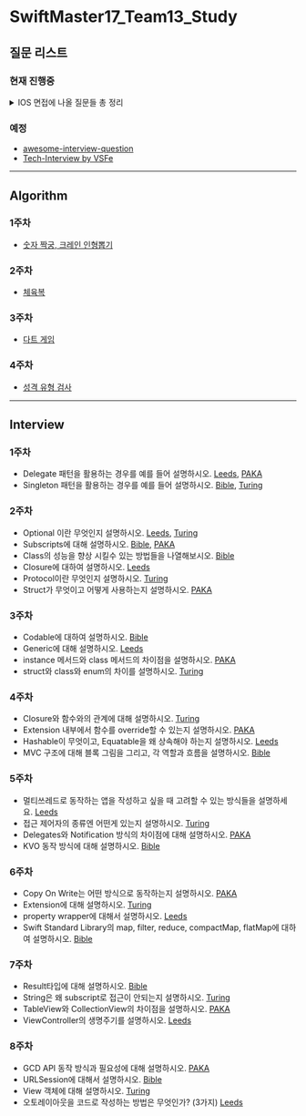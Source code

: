 # SwiftMaster17_Team13_Study




## 질문 리스트

### 현재 진행중
<details><summary>IOS 면접에 나올 질문들 총 정리
</summary>

 - [Jercy님 IOS 면접질문 레포](https://github.com/JeaSungLEE/iOSInterviewquestions)   

## iOS
- Bounds 와 Frame 의 차이점을 설명하시오.
- 실제 디바이스가 없을 경우 개발 환경에서 할 수 있는 것과 없는 것을 설명하시오.
- 앱의 콘텐츠나 데이터 자체를 저장/보관하는 특별한 객체를 무엇이라고 하는가?
- 앱 화면의 콘텐츠를 표시하는 로직과 관리를 담당하는 객체를 무엇이라고 하는가?
- App thinning에 대해서 설명하시오.
###
- 앱이 시작할 때 main.c 에 있는 UIApplicationMain 함수에 의해서 생성되는 객체는 무엇인가?
- @Main에 대해서 설명하시오.
- 앱이 foreground에 있을 때와 background에 있을 때 어떤 제약사항이 있나요?
- 상태 변화에 따라 다른 동작을 처리하기 위한 앱델리게이트 메서드들을 설명하시오.
- 앱이 In-Active 상태가 되는 시나리오를 설명하시오.
- scene delegate에 대해 설명하시오.
- UIApplication 객체의 컨트롤러 역할은 어디에 구현해야 하는가?
- App의 Not running, Inactive, Active, Background, Suspended에 대해 설명하시오.
###
- NSOperationQueue 와 GCD Queue 의 차이점을 설명하시오.
- <s>GCD API 동작 방식과 필요성에 대해 설명하시오.</s>
- Global DispatchQueue 의 Qos 에는 어떤 종류가 있는지, 각각 어떤 의미인지 설명하시오.
###
- iOS 앱을 만들고, User Interface를 구성하는 데 필수적인 프레임워크 이름은 무엇인가?
- Foundation Kit은 무엇이고 포함되어 있는 클래스들은 어떤 것이 있는지 설명하시오.
- Delegate란 무엇인지 설명하고, retain 되는지 안되는지 그 이유를 함께 설명하시오.
- NotificationCenter 동작 방식과 활용 방안에 대해 설명하시오.
- UIKit 클래스들을 다룰 때 꼭 처리해야하는 애플리케이션 쓰레드 이름은 무엇인가?
- App Bundle의 구조와 역할에 대해 설명하시오.
- 모든 View Controller 객체의 상위 클래스는 무엇이고 그 역할은 무엇인가?
- 자신만의 Custom View를 만들려면 어떻게 해야하는지 설명하시오.
- <s>View 객체에 대해 설명하시오.</s>
- UIView 에서 Layer 객체는 무엇이고 어떤 역할을 담당하는지 설명하시오.
- UIWindow 객체의 역할은 무엇인가?
- UINavigationController 의 역할이 무엇인지 설명하시오.
- TableView를 동작 방식과 화면에 Cell을 출력하기 위해 최소한 구현해야 하는 DataSource 메서드를 설명하시오.
- 하나의 View Controller 코드에서 여러 TableView Controller 역할을 해야 할 경우 어떻게 구분해서 구현해야 하는지 설명하시오.
- setNeedsLayout와 setNeedsDisplay의 차이에 대해 설명하시오.
- stackView의 장점과 단점에 대해서 설명하시오.
###
- NSCache와 딕셔너리로 캐시를 구성했을때의 차이를 설명하시오.
- <s>URLSession에 대해서 설명하시오.</s>
- prepareForReuse에 대해서 설명하시오.
- 다크모드를 지원하는 방법에 대해 설명하시오.
- <s>ViewController의 생명주기를 설명하시오.</s>
- <s>TableView와 CollectionView의 차이점을 설명하시오.</s>

## Autolayout
- <s>오토레이아웃을 코드로 작성하는 방법은 무엇인가? (3가지)</s>
- hugging, resistance에 대해서 설명하시오.
- Intrinsic Size에 대해서 설명하시오.
- 스토리보드를 이용했을때의 장단점을 설명하시오.
- Safearea에 대해서 설명하시오.
- Left Constraint 와 Leading Constraint 의 차이점을 설명하시오.

## Swift
- <s>struct와 class와 enum의 차이를 설명하시오.</s>
- <s>class의 성능을 향상 시킬수 있는 방법들을 나열해보시오.</s>
- <s>Copy On Write는 어떤 방식으로 동작하는지 설명하시오.</s>
- Convenience init에 대해 설명하시오.
- AnyObject에 대해 설명하시오.
- <s>Optional 이란 무엇인지 설명하시오.</s>
- <s>Struct 가 무엇이고 어떻게 사용하는지 설명하시오.</s>
- <s>Subscripts에 대해 설명하시오.</s>
- <s>String은 왜 subscript로 접근이 안되는지 설명하시오.</s>
- <s>instance 메서드와 class 메서드의 차이점을 설명하시오.</s>
- <s>class 메서드와 static 메서드의 차이점을 설명하시오.</s>
- <s>Delegate 패턴을 활용하는 경우를 예를 들어 설명하시오.</s>
- <s>Singleton 패턴을 활용하는 경우를 예를 들어 설명하시오.</s>
- <s>KVO 동작 방식에 대해 설명하시오.</s>
- <s>Delegates와 Notification 방식의 차이점에 대해 설명하시오.</s>
- <s>멀티 쓰레드로 동작하는 앱을 작성하고 싶을 때 고려할 수 있는 방식들을 설명하시오.</s>
- <s>MVC 구조에 대해 블록 그림을 그리고, 각 역할과 흐름을 설명하시오.</s>
- <s>프로토콜이란 무엇인지 설명하시오.</s>
- Protocol Oriented Programming과 Object Oriented Programming의 차이점을 설명하시오.
- <s>Hashable이 무엇이고, Equatable을 왜 상속해야 하는지 설명하시오.</s>
- mutating 키워드에 대해 설명하시오.
- 탈출 클로저에 대하여 설명하시오.
- <s>Extension에 대해 설명하시오.</s>
- <s>Extension 내부에서 함수를 override할 수 있는지 설명하시오.</s>
- <s>접근 제어자의 종류엔 어떤게 있는지 설명하시오.</s>
- defer란 무엇인지 설명하시오.
- defer가 호출되는 순서는 어떻게 되고, defer가 호출되지 않는 경우를 설명하시오.
- <s>property wrapper에 대해서 설명하시오.</s>
- <s>Generic에 대해 설명하시오.</s>
- some 키워드에 대해 설명하시오.
- <s>Result타입에 대해 설명하시오.</s>
- <s>Codable에 대하여 설명하시오.</s>
- <s>Closure에 대하여 설명하시오.</s>
- <s>Closure와 함수와의 관계에 대해 설명하시오.</s>

## ARC
- ARC란 무엇인지 설명하시오.
- Retain Count 방식에 대해 설명하시오.
- Strong 과 Weak 참조 방식에 대해 설명하시오.
- 순환 참조에 대하여 설명하시오.
- 강한 순환 참조 (Strong Reference Cycle) 는 어떤 경우에 발생하는지 설명하시오.

## Functional Programming
- 순수함수란 무엇인지 설명하시오.
- 함수형 프로그래밍이 무엇인지 설명하시오.
- 고차 함수가 무엇인지 설명하시오.
- <s>Swift Standard Library의 map, filter, reduce, compactMap, flatMap에 대하여 설명하시오.</s>

## Architecture
- MVVM, MVI, Ribs, VIP 등 자신이 알고있는 아키텍쳐를 설명하시오.
- 의존성 주입에 대하여 설명하시오.

## SwiftUI
- @State에 대해서 설명하시오.

## Combine
- PassthroughSubject에 대해서 설명하시오
- @Published에 대해서 설명하시오
- AnyCancellable에 대해서 설명하시오
- sink에 대해서 설명하시오
- throttle과 debounce의 차이점을 설명하시오.
- Data를 Binding 하는 방법에 대해서 설명하시오.

# Optional
아래부터는 추가로 공부를 하면 좋을 내용들입니다.

Objective-c나 rx는 회사, 팀마다 사용하는곳이 차이가있고 신입이나 주니어기준으로 필수라고 여겨지지않기에 옵셔널에 추가하였습니다.

## Rx
- Reactive Programming이 무엇인지 설명하시오.
- RxSwift를 왜 사용하는지 설명하시오.
- RxSwift의 단점을 설명하시오.
- RxSwift에서 Hot Observable과 Cold Observable의 차이를 설명하시오.
- Subject의 종류와 차이점에 대해 설명하시오.
- Subject와 Driver의 차이를 설명하시오.
- Single, Completable, Maybe의 차이점에 대해 설명하고, 언제 적용하면 좋을지 설명하시오.

## MRC
- ARC 대신 Manual Reference Count 방식으로 구현할 때 꼭 사용해야 하는 메서드들을 쓰고 역할을 설명하시오.
- retain 과 assign 의 차이점을 설명하시오.
- 특정 객체를 autorelease 하기 위해 필요한 사항과 과정을 설명하시오.
- Autorelease Pool을 사용해야 하는 상황을 두 가지 이상 예로 들어 설명하시오. 
- 다음 코드를 실행하면 어떤 일이 발생할까 추측해서 설명하시오.
Ball *ball = [[[[Ball alloc] init] autorelease] autorelease];

## Advanced
- method swizzling이 무엇이고, 어떨 때 사용하는지 설명하시오.
- NSCoder 클래스는 어떤 상황에서 어떻게 써야 하는지 설명하시오.
- Responder Chain 구조에 대해 설명하고, First Responder 역할에 대해 설명하시오.
- NSObject부터 UIButton 까지 상속 과정의 계층과 역할을 설명하시오.
- shallow copy와 deep copy의 차이점을 설명하시오.
- Push Notification 방식에 대해 설명하시오.
- Foundation 과 Core Foundation 프레임워크의 차이점을 설명하시오.
- NSURLConnection 에서 사용하는 Delegate 메서드들에 대해 설명하시오.
- Synchronous 방식과 Asynchronous 방식으로 URL Connection을 처리할 경우의 장단점을 비교하시오.
- Plist 파일 구조와 Plist 파일에 저장된 데이터를 다루기 적합한 클래스를 설명하시오.
- Core Data와 Sqlite 같은 데이터 베이스의 차이점을 설명하시오.
- JSON 데이터를 처리하는 방식과 파서, 객체 변환 방식에 대해 설명하시오.
- 웹 서버와 HTTP 연결을 사용해서 데이터를 주거나 받으려면 사용해야 하는 클래스와 동작을 설명하시오.
- Protocol에서는 왜 var만 되는지 설명하시요.
- DispatchQueue.main.sync를 사용하는 상황을 설명하시오.
- Run Loops에 대해 설명하시오.

## Objective-C
- Swift의 클로저와 Objective-C의 블록은 어떤 차이가 있는가?
- Mutable 객체과 Immutable 객체는 어떤것이 있는지 예를 들고, 차이점을 설명하시오.
- dynamic과 property 의미와 차이를 설명하시오.
- @property로 선언한 NSString* title 의 getter/setter 메서드를 구현해보시오.
- @property에서 atomic과 nonatomic 차이점을 설명하고, 어떤것이 안전한지, 어느것이 기본인지 설명하시오.
- @property로 선언한다는 것의 의미를 설명하고, .h에 넣을 경우와 .m에 넣을 경우 차이점을 설명하시오.
- -performSelector:withObject:afterDelay: 메시지를 보내면 인자값의 객체는 retain되는가? 그 이유를 함께 설명하시오.
- Objective-C 에서 캡슐화된 데이터를 접근하기 위한 방법들을 설명하시오.
- Fast Enumeration 이란 무엇인지 설명하시오. 
- unnamed category 방식에 대해 설명하시오.
- Category 확장과 Subclass 확장의 차이점을 설명하시오.
- Category 방식에 대해 설명하시오.
- Objective-C 에서 Protocol 이란 무엇인지 설명하시오.
- Objective-C++ 방식이 무엇인지 설명하고, 어떤 경우 사용해야 하는지 설명하시오.
</details>

### 예정

- [awesome-interview-question](https://github.com/DopplerHQ/awesome-interview-questions)
- [Tech-Interview by VSFe](https://github.com/VSFe/Tech-Interview)

-----------
## Algorithm
### 1주차
- [숫자 짝궁, 크레인 인형뽑기](https://github.com/OpenBible3438/SwiftMaster17_Team13_Study/milestone/1)
### 2주차
- [체육복](https://github.com/OpenBible3438/SwiftMaster17_Team13_Study/milestone/2)
### 3주차
- [다트 게임](https://github.com/OpenBible3438/SwiftMaster17_Team13_Study/milestone/3)
### 4주차
- [성격 유형 검사](https://github.com/OpenBible3438/SwiftMaster17_Team13_Study/milestone/4)

------------
## Interview

### 1주차
 
- Delegate 패턴을 활용하는 경우를 예를 들어 설명하시오. 
[Leeds](https://github.com/OpenBible3438/SwiftMaster17_Team13_CS_Study/tree/main/iOS/1%EC%A3%BC%EC%B0%A8/Delegate%20%ED%8C%A8%ED%84%B4%EC%9D%84%20%ED%99%9C%EC%9A%A9%ED%95%98%EB%8A%94%20%EA%B2%BD%EC%9A%B0%EB%A5%BC%20%EC%98%88%EB%A5%BC%20%EB%93%A4%EC%96%B4%20%EC%84%A4%EB%AA%85%ED%95%98%EC%8B%9C%EC%98%A4/Leeds), [PAKA](https://github.com/OpenBible3438/SwiftMaster17_Team13_CS_Study/tree/main/iOS/1%EC%A3%BC%EC%B0%A8/Delegate%20%ED%8C%A8%ED%84%B4%EC%9D%84%20%ED%99%9C%EC%9A%A9%ED%95%98%EB%8A%94%20%EA%B2%BD%EC%9A%B0%EB%A5%BC%20%EC%98%88%EB%A5%BC%20%EB%93%A4%EC%96%B4%20%EC%84%A4%EB%AA%85%ED%95%98%EC%8B%9C%EC%98%A4/PAKA)
- Singleton 패턴을 활용하는 경우를 예를 들어 설명하시오. 
[Bible](https://github.com/OpenBible3438/SwiftMaster17_Team13_CS_Study/tree/main/iOS/1%EC%A3%BC%EC%B0%A8/Singleton%20%ED%8C%A8%ED%84%B4%EC%9D%84%20%ED%99%9C%EC%9A%A9%ED%95%98%EB%8A%94%20%EA%B2%BD%EC%9A%B0%EB%A5%BC%20%EC%98%88%EB%A5%BC%20%EB%93%A4%EC%96%B4%20%EC%84%A4%EB%AA%85%ED%95%98%EC%8B%9C%EC%98%A4/Bible), [Turing](https://github.com/OpenBible3438/SwiftMaster17_Team13_CS_Study/tree/main/iOS/1%EC%A3%BC%EC%B0%A8/Singleton%20%ED%8C%A8%ED%84%B4%EC%9D%84%20%ED%99%9C%EC%9A%A9%ED%95%98%EB%8A%94%20%EA%B2%BD%EC%9A%B0%EB%A5%BC%20%EC%98%88%EB%A5%BC%20%EB%93%A4%EC%96%B4%20%EC%84%A4%EB%AA%85%ED%95%98%EC%8B%9C%EC%98%A4/Turing)
 
### 2주차
- Optional 이란 무엇인지 설명하시오. 
[Leeds](https://github.com/OpenBible3438/SwiftMaster17_Team13_CS_Study/tree/main/iOS/2%EC%A3%BC%EC%B0%A8/Team/Optional%20%EC%9D%B4%EB%9E%80%20%EB%AC%B4%EC%97%87%EC%9D%B8%EC%A7%80%20%EC%84%A4%EB%AA%85%ED%95%98%EC%8B%9C%EC%98%A4/Leeds), [Turing](https://github.com/OpenBible3438/SwiftMaster17_Team13_CS_Study/tree/main/iOS/2%EC%A3%BC%EC%B0%A8/Team/Optional%20%EC%9D%B4%EB%9E%80%20%EB%AC%B4%EC%97%87%EC%9D%B8%EC%A7%80%20%EC%84%A4%EB%AA%85%ED%95%98%EC%8B%9C%EC%98%A4/Turing)
- Subscripts에 대해 설명하시오. 
[Bible](https://github.com/OpenBible3438/SwiftMaster17_Team13_CS_Study/tree/main/iOS/2%EC%A3%BC%EC%B0%A8/Team/Subscripts%EC%97%90%20%EB%8C%80%ED%95%B4%20%EC%84%A4%EB%AA%85%ED%95%98%EC%8B%9C%EC%98%A4/Bible), [PAKA](https://github.com/OpenBible3438/SwiftMaster17_Team13_CS_Study/tree/main/iOS/2%EC%A3%BC%EC%B0%A8/Team/Subscripts%EC%97%90%20%EB%8C%80%ED%95%B4%20%EC%84%A4%EB%AA%85%ED%95%98%EC%8B%9C%EC%98%A4/PAKA)
- Class의 성능을 향상 시킬수 있는 방법들을 나열해보시오. 
[Bible](https://github.com/OpenBible3438/SwiftMaster17_Team13_CS_Study/tree/main/iOS/2%EC%A3%BC%EC%B0%A8/Personal/Class%EC%9D%98%20%EC%84%B1%EB%8A%A5%EC%9D%84%20%ED%96%A5%EC%83%81%20%EC%8B%9C%ED%82%AC%EC%88%98%20%EC%9E%88%EB%8A%94%20%EB%B0%A9%EB%B2%95%EB%93%A4%EC%9D%84%20%EB%82%98%EC%97%B4%ED%95%B4%EB%B3%B4%EC%8B%9C%EC%98%A4/Bible)
- Closure에 대하여 설명하시오. 
[Leeds](https://github.com/OpenBible3438/SwiftMaster17_Team13_CS_Study/tree/main/iOS/2%EC%A3%BC%EC%B0%A8/Personal/Closure%EC%97%90%20%EB%8C%80%ED%95%98%EC%97%AC%20%EC%84%A4%EB%AA%85%ED%95%98%EC%8B%9C%EC%98%A4/Leeds)
- Protocol이란 무엇인지 설명하시오. 
[Turing](https://github.com/OpenBible3438/SwiftMaster17_Team13_CS_Study/tree/main/iOS/2%EC%A3%BC%EC%B0%A8/Personal/Protocol%EC%9D%B4%EB%9E%80%20%EB%AC%B4%EC%97%87%EC%9D%B8%EC%A7%80%20%EC%84%A4%EB%AA%85%ED%95%98%EC%8B%9C%EC%98%A4/Turing)
- Struct가 무엇이고 어떻게 사용하는지 설명하시오. 
[PAKA](https://github.com/OpenBible3438/SwiftMaster17_Team13_CS_Study/tree/main/iOS/2%EC%A3%BC%EC%B0%A8/Personal/Struct%EA%B0%80%20%EB%AC%B4%EC%97%87%EC%9D%B4%EA%B3%A0%20%EC%96%B4%EB%96%BB%EA%B2%8C%20%EC%82%AC%EC%9A%A9%ED%95%98%EB%8A%94%EC%A7%80%20%EC%84%A4%EB%AA%85%ED%95%98%EC%8B%9C%EC%98%A4/PAKA)

### 3주차
- Codable에 대하여 설명하시오. 
[Bible](https://github.com/OpenBible3438/SwiftMaster17_Team13_Study/tree/main/iOS/3%EC%A3%BC%EC%B0%A8/Codable%EC%97%90%20%EB%8C%80%ED%95%98%EC%97%AC%20%EC%84%A4%EB%AA%85%ED%95%98%EC%8B%9C%EC%98%A4/Bible)
- Generic에 대해 설명하시오. 
[Leeds](https://github.com/OpenBible3438/SwiftMaster17_Team13_Study/tree/main/iOS/3%EC%A3%BC%EC%B0%A8/Generic%EC%97%90%20%EB%8C%80%ED%95%B4%20%EC%84%A4%EB%AA%85%ED%95%98%EC%8B%9C%EC%98%A4/Leeds)
- instance 메서드와 class 메서드의 차이점을 설명하시오. 
[PAKA](https://github.com/OpenBible3438/SwiftMaster17_Team13_Study/tree/main/iOS/3%EC%A3%BC%EC%B0%A8/instance%20%EB%A9%94%EC%84%9C%EB%93%9C%EC%99%80%20class%20%EB%A9%94%EC%84%9C%EB%93%9C%EC%9D%98%20%EC%B0%A8%EC%9D%B4%EC%A0%90%EC%9D%84%20%EC%84%A4%EB%AA%85%ED%95%98%EC%8B%9C%EC%98%A4/PAKA)
- struct와 class와 enum의 차이를 설명하시오. 
[Turing](https://github.com/OpenBible3438/SwiftMaster17_Team13_Study/tree/main/iOS/3%EC%A3%BC%EC%B0%A8/struct%EC%99%80%20class%EC%99%80%20enum%EC%9D%98%20%EC%B0%A8%EC%9D%B4%EB%A5%BC%20%EC%84%A4%EB%AA%85%ED%95%98%EC%8B%9C%EC%98%A4/Turing)

### 4주차
- Closure와 함수와의 관계에 대해 설명하시오.
[Turing](https://github.com/OpenBible3438/SwiftMaster17_Team13_Study/tree/main/iOS/4%EC%A3%BC%EC%B0%A8/Closure%EC%99%80%20%ED%95%A8%EC%88%98%EC%99%80%EC%9D%98%20%EA%B4%80%EA%B3%84%EC%97%90%20%EB%8C%80%ED%95%B4%20%EC%84%A4%EB%AA%85%ED%95%98%EC%8B%9C%EC%98%A4/Turing)
- Extension 내부에서 함수를 override할 수 있는지 설명하시오.
[PAKA](https://github.com/OpenBible3438/SwiftMaster17_Team13_Study/tree/main/iOS/4%EC%A3%BC%EC%B0%A8/Extension%20%EB%82%B4%EB%B6%80%EC%97%90%EC%84%9C%20%ED%95%A8%EC%88%98%EB%A5%BC%20override%ED%95%A0%20%EC%88%98%20%EC%9E%88%EB%8A%94%EC%A7%80%20%EC%84%A4%EB%AA%85%ED%95%98%EC%8B%9C%EC%98%A4/PAKA)
- Hashable이 무엇이고, Equatable을 왜 상속해야 하는지 설명하시오.
[Leeds](https://github.com/OpenBible3438/SwiftMaster17_Team13_Study/tree/main/iOS/4%EC%A3%BC%EC%B0%A8/Hashable%EC%9D%B4%20%EB%AC%B4%EC%97%87%EC%9D%B4%EA%B3%A0%2C%20Equatable%EC%9D%84%20%EC%99%9C%20%EC%83%81%EC%86%8D%ED%95%B4%EC%95%BC%20%ED%95%98%EB%8A%94%EC%A7%80%20%EC%84%A4%EB%AA%85%ED%95%98%EC%8B%9C%EC%98%A4/Leeds)
- MVC 구조에 대해 블록 그림을 그리고, 각 역할과 흐름을 설명하시오.
[Bible](https://github.com/OpenBible3438/SwiftMaster17_Team13_Study/tree/main/iOS/4%EC%A3%BC%EC%B0%A8/MVC%20%EA%B5%AC%EC%A1%B0%EC%97%90%20%EB%8C%80%ED%95%B4%20%EB%B8%94%EB%A1%9D%20%EA%B7%B8%EB%A6%BC%EC%9D%84%20%EA%B7%B8%EB%A6%AC%EA%B3%A0%2C%20%EA%B0%81%20%EC%97%AD%ED%95%A0%EA%B3%BC%20%ED%9D%90%EB%A6%84%EC%9D%84%20%EC%84%A4%EB%AA%85%ED%95%98%EC%8B%9C%EC%98%A4/Bible)

### 5주차
- 멀티쓰레드로 동작하는 앱을 작성하고 싶을 때 고려할 수 있는 방식들을 설명하세요.
[Leeds](https://github.com/OpenBible3438/SwiftMaster17_Team13_Study/tree/main/iOS/5%EC%A3%BC%EC%B0%A8/%EB%A9%80%ED%8B%B0%EC%93%B0%EB%A0%88%EB%93%9C%EB%A1%9C%20%EB%8F%99%EC%9E%91%ED%95%98%EB%8A%94%20%EC%95%B1%EC%9D%84%20%EC%9E%91%EC%84%B1%ED%95%98%EA%B3%A0%20%EC%8B%B6%EC%9D%84%20%EB%95%8C%20%EA%B3%A0%EB%A0%A4%ED%95%A0%20%EC%88%98%20%EC%9E%88%EB%8A%94%20%EB%B0%A9%EC%8B%9D%EB%93%A4%EC%9D%84%20%EC%84%A4%EB%AA%85/Leeds)
- 접근 제어자의 종류엔 어떤게 있는지 설명하시오.
[Turing](https://github.com/OpenBible3438/SwiftMaster17_Team13_Study/tree/main/iOS/5%EC%A3%BC%EC%B0%A8/%EC%A0%91%EA%B7%BC%20%EC%A0%9C%EC%96%B4%EC%9E%90%EC%9D%98%20%EC%A2%85%EB%A5%98%EC%97%94%20%EC%96%B4%EB%96%A4%EA%B2%8C%20%EC%9E%88%EB%8A%94%EC%A7%80%20%EC%84%A4%EB%AA%85%ED%95%98%EC%8B%9C%EC%98%A4./Turing)
- Delegates와 Notification 방식의 차이점에 대해 설명하시오.
[PAKA](https://github.com/OpenBible3438/SwiftMaster17_Team13_Study/tree/main/iOS/5%EC%A3%BC%EC%B0%A8/Delegates%EC%99%80%20Notification%20%EB%B0%A9%EC%8B%9D%EC%9D%98%20%EC%B0%A8%EC%9D%B4%EC%A0%90%EC%97%90%20%EB%8C%80%ED%95%B4%20%EC%84%A4%EB%AA%85%ED%95%98%EC%8B%9C%EC%98%A4./PAKA)
- KVO 동작 방식에 대해 설명하시오.
[Bible](https://github.com/OpenBible3438/SwiftMaster17_Team13_Study/tree/main/iOS/5%EC%A3%BC%EC%B0%A8/KVO%20%EB%8F%99%EC%9E%91%20%EB%B0%A9%EC%8B%9D%EC%97%90%20%EB%8C%80%ED%95%B4%20%EC%84%A4%EB%AA%85%ED%95%98%EC%8B%9C%EC%98%A4./Bible)

### 6주차
- Copy On Write는 어떤 방식으로 동작하는지 설명하시오.
[PAKA](https://github.com/OpenBible3438/SwiftMaster17_Team13_Study/tree/main/iOS/6%EC%A3%BC%EC%B0%A8/Copy%20On%20Write%EB%8A%94%20%EC%96%B4%EB%96%A4%20%EB%B0%A9%EC%8B%9D%EC%9C%BC%EB%A1%9C%20%EB%8F%99%EC%9E%91%ED%95%98%EB%8A%94%EC%A7%80%20%EC%84%A4%EB%AA%85%ED%95%98%EC%8B%9C%EC%98%A4./PAKA)
- Extension에 대해 설명하시오.
[Turing](https://github.com/OpenBible3438/SwiftMaster17_Team13_Study/tree/main/iOS/6%EC%A3%BC%EC%B0%A8/Extension%EC%97%90%20%EB%8C%80%ED%95%B4%20%EC%84%A4%EB%AA%85%ED%95%98%EC%8B%9C%EC%98%A4./Turing)
- property wrapper에 대해서 설명하시오.
[Leeds](https://github.com/OpenBible3438/SwiftMaster17_Team13_Study/tree/main/iOS/6%EC%A3%BC%EC%B0%A8/property%20wrapper%EC%97%90%20%EB%8C%80%ED%95%B4%EC%84%9C%20%EC%84%A4%EB%AA%85%ED%95%98%EC%8B%9C%EC%98%A4./Leeds)
- Swift Standard Library의 map, filter, reduce, compactMap, flatMap에 대하여 설명하시오.
[Bible](https://github.com/OpenBible3438/SwiftMaster17_Team13_Study/tree/main/iOS/6%EC%A3%BC%EC%B0%A8/Swift%20Standard%20Library%EC%97%90%20%EB%8C%80%ED%95%B4%20%EC%84%A4%EB%AA%85%ED%95%98%EC%8B%9C%EC%98%A4./Bible)

### 7주차
- Result타입에 대해 설명하시오.
[Bible](https://github.com/OpenBible3438/SwiftMaster17_Team13_Study/tree/main/iOS/7%EC%A3%BC%EC%B0%A8/Result%ED%83%80%EC%9E%85%EC%97%90%20%EB%8C%80%ED%95%B4%20%EC%84%A4%EB%AA%85%ED%95%98%EC%8B%9C%EC%98%A4./Bible)
- String은 왜 subscript로 접근이 안되는지 설명하시오.
[Turing](https://github.com/OpenBible3438/SwiftMaster17_Team13_Study/tree/main/iOS/7%EC%A3%BC%EC%B0%A8/String%EC%9D%80%20%EC%99%9C%20subscript%EB%A1%9C%20%EC%A0%91%EA%B7%BC%EC%9D%B4%20%EC%95%88%EB%90%98%EB%8A%94%EC%A7%80%20%EC%84%A4%EB%AA%85%ED%95%98%EC%8B%9C%EC%98%A4./Turing)
- TableView와 CollectionView의 차이점을 설명하시오.
[PAKA](https://github.com/OpenBible3438/SwiftMaster17_Team13_Study/tree/main/iOS/7%EC%A3%BC%EC%B0%A8/TableView%EC%99%80%20CollectionView%EC%9D%98%20%EC%B0%A8%EC%9D%B4%EC%A0%90%EC%9D%84%20%EC%84%A4%EB%AA%85%ED%95%98%EC%8B%9C%EC%98%A4/PAKA)
- ViewController의 생명주기를 설명하시오.
[Leeds](https://github.com/OpenBible3438/SwiftMaster17_Team13_Study/tree/main/iOS/7%EC%A3%BC%EC%B0%A8/ViewController%EC%9D%98%20%EC%83%9D%EB%AA%85%EC%A3%BC%EA%B8%B0%EB%A5%BC%20%EC%84%A4%EB%AA%85%ED%95%98%EC%8B%9C%EC%98%A4./Leeds)

### 8주차
- GCD API 동작 방식과 필요성에 대해 설명하시오.
[PAKA](https://github.com/OpenBible3438/SwiftMaster17_Team13_Study/tree/main/iOS/8%EC%A3%BC%EC%B0%A8/GCD%20API%20%EB%8F%99%EC%9E%91%20%EB%B0%A9%EC%8B%9D%EA%B3%BC%20%ED%95%84%EC%9A%94%EC%84%B1%EC%97%90%20%EB%8C%80%ED%95%B4%20%EC%84%A4%EB%AA%85%ED%95%98%EC%8B%9C%EC%98%A4./PAKA)
- URLSession에 대해서 설명하시오.
[Bible](https://github.com/OpenBible3438/SwiftMaster17_Team13_Study/tree/main/iOS/8%EC%A3%BC%EC%B0%A8/URLSession%EC%97%90%20%EB%8C%80%ED%95%B4%EC%84%9C%20%EC%84%A4%EB%AA%85%ED%95%98%EC%8B%9C%EC%98%A4./Bible)
- View 객체에 대해 설명하시오.
[Turing](https://github.com/OpenBible3438/SwiftMaster17_Team13_Study/tree/main/iOS/8%EC%A3%BC%EC%B0%A8/View%20%EA%B0%9D%EC%B2%B4%EC%97%90%20%EB%8C%80%ED%95%B4%20%EC%84%A4%EB%AA%85%ED%95%98%EC%8B%9C%EC%98%A4./Turing)
- 오토레이아웃을 코드로 작성하는 방법은 무엇인가? (3가지)
[Leeds](https://github.com/OpenBible3438/SwiftMaster17_Team13_Study/tree/main/iOS/8%EC%A3%BC%EC%B0%A8/%EC%98%A4%ED%86%A0%EB%A0%88%EC%9D%B4%EC%95%84%EC%9B%83%EC%9D%84%20%EC%BD%94%EB%93%9C%EB%A1%9C%20%EC%9E%91%EC%84%B1%ED%95%98%EB%8A%94%20%EB%B0%A9%EB%B2%95%EC%9D%80%20%EB%AC%B4%EC%97%87%EC%9D%B8%EA%B0%80%3F%20(3%EA%B0%80%EC%A7%80)/Leeds)
